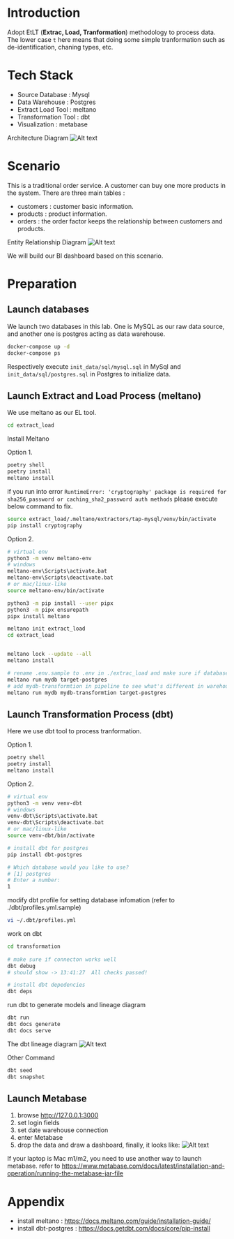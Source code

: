 # Introduction 
Adopt EtLT (**Extrac, Load, Tranformation**) methodology to process data.
The lower case `t` here means that doing some simple tranformation such as de-identification, chaning types, etc.

# Tech Stack
- Source Database : Mysql
- Data Warehouse : Postgres
- Extract Load Tool : meltano
- Transformation Tool : dbt
- Visualization : metabase


Architecture Diagram
![Alt text](/images/architecture.png)

# Scenario
This is a traditional order service. A customer can buy one more products in the system. There are three main tables : 
- customers : customer basic information.
- products : product information.
- orders : the order factor keeps the relationship between customers and products.

Entity Relationship Diagram
![Alt text](/images/ERD.png)

We will build our BI dashboard based on this scenario.

# Preparation

## Launch databases
We launch two databases in this lab. One is MySQL as our raw data source, and another one is postgres acting as data warehouse.
```sh
docker-compose up -d
docker-compose ps
```

Respectively execute `init_data/sql/mysql.sql` in MySql and  `init_data/sql/postgres.sql` in Postgres to initialize data.

## Launch Extract and Load Process (meltano)
We use meltano as our EL tool.

```sh
cd extract_load
```

Install Meltano 

Option 1.
```sh
poetry shell
poetry install
meltano install
```

if you run into error `RuntimeError: 'cryptography' package is required for sha256_password or caching_sha2_password auth methods`
please execute below command to fix.
```sh
source extract_load/.meltano/extractors/tap-mysql/venv/bin/activate
pip install cryptography
```


Option 2.
```sh
# virtual env
python3 -m venv meltano-env
# windows
meltano-env\Scripts\activate.bat
meltano-env\Scripts\deactivate.bat
# or mac/linux-like
source meltano-env/bin/activate

python3 -m pip install --user pipx
python3 -m pipx ensurepath
pipx install meltano

meltano init extract_load
cd extract_load


meltano lock --update --all
meltano install
```

```sh
# rename .env.sample to .env in ./extrac_load and make sure if database variables is correct
meltano run mydb target-postgres
# add mydb-transformtion in pipeline to see what's different in warehouse
meltano run mydb mydb-transformtion target-postgres

```


## Launch Transformation Process (dbt)
Here we use dbt tool to process tranformation.

Option 1.
```sh
poetry shell
poetry install
meltano install
```

Option 2.
```sh
# virtual env
python3 -m venv venv-dbt
# windows
venv-dbt\Scripts\activate.bat
venv-dbt\Scripts\deactivate.bat
# or mac/linux-like
source venv-dbt/bin/activate

# install dbt for postgres
pip install dbt-postgres

# Which database would you like to use?
# [1] postgres
# Enter a number: 
1
```
 
modify dbt profile for setting database infomation (refer to ./dbt/profiles.yml.sample)
```sh
vi ~/.dbt/profiles.yml
```

work on dbt
```sh
cd transformation
 
# make sure if connecton works well
dbt debug
# should show -> 13:41:27  All checks passed!

# install dbt depedencies
dbt deps
```

run dbt to generate models and lineage diagram
```sh
dbt run
dbt docs generate
dbt docs serve
```
The dbt lineage diagram
![Alt text](/images/dbt_lineage.png)

Other Command
```sh
dbt seed
dbt snapshot
```

## Launch Metabase
1. browse http://127.0.0.1:3000
2. set login fields
3. set date warehouse connection
4. enter Metabase
5. drop the data and draw a dashboard, finally, it looks like:
![Alt text](/images/metabase.png)

If your laptop is Mac m1/m2, you need to use another way to launch metabase.
refer to https://www.metabase.com/docs/latest/installation-and-operation/running-the-metabase-jar-file

# Appendix

- install meltano : https://docs.meltano.com/guide/installation-guide/
- install dbt-postgres : https://docs.getdbt.com/docs/core/pip-install
